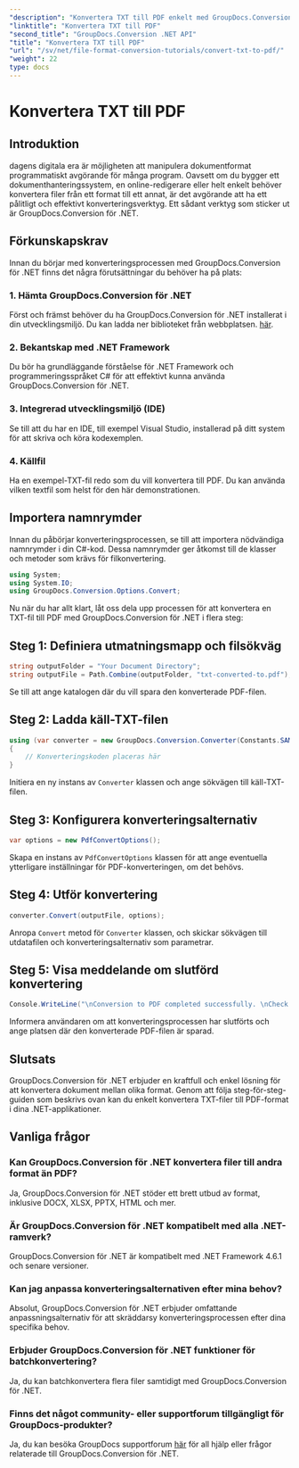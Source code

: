 ```yaml
---
"description": "Konvertera TXT till PDF enkelt med GroupDocs.Conversion för .NET. Följ vår steg-för-steg-guide för sömlös dokumentformatkonvertering."
"linktitle": "Konvertera TXT till PDF"
"second_title": "GroupDocs.Conversion .NET API"
"title": "Konvertera TXT till PDF"
"url": "/sv/net/file-format-conversion-tutorials/convert-txt-to-pdf/"
"weight": 22
type: docs
---
```

# Konvertera TXT till PDF

## Introduktion
dagens digitala era är möjligheten att manipulera dokumentformat programmatiskt avgörande för många program. Oavsett om du bygger ett dokumenthanteringssystem, en online-redigerare eller helt enkelt behöver konvertera filer från ett format till ett annat, är det avgörande att ha ett pålitligt och effektivt konverteringsverktyg. Ett sådant verktyg som sticker ut är GroupDocs.Conversion för .NET.
## Förkunskapskrav
Innan du börjar med konverteringsprocessen med GroupDocs.Conversion för .NET finns det några förutsättningar du behöver ha på plats:
### 1. Hämta GroupDocs.Conversion för .NET
Först och främst behöver du ha GroupDocs.Conversion för .NET installerat i din utvecklingsmiljö. Du kan ladda ner biblioteket från webbplatsen. [här](https://releases.groupdocs.com/conversion/net/).
### 2. Bekantskap med .NET Framework
Du bör ha grundläggande förståelse för .NET Framework och programmeringsspråket C# för att effektivt kunna använda GroupDocs.Conversion för .NET.
### 3. Integrerad utvecklingsmiljö (IDE)
Se till att du har en IDE, till exempel Visual Studio, installerad på ditt system för att skriva och köra kodexemplen.
### 4. Källfil
Ha en exempel-TXT-fil redo som du vill konvertera till PDF. Du kan använda vilken textfil som helst för den här demonstrationen.

## Importera namnrymder
Innan du påbörjar konverteringsprocessen, se till att importera nödvändiga namnrymder i din C#-kod. Dessa namnrymder ger åtkomst till de klasser och metoder som krävs för filkonvertering.

```csharp
using System;
using System.IO;
using GroupDocs.Conversion.Options.Convert;
```
Nu när du har allt klart, låt oss dela upp processen för att konvertera en TXT-fil till PDF med GroupDocs.Conversion för .NET i flera steg:
## Steg 1: Definiera utmatningsmapp och filsökväg
```csharp
string outputFolder = "Your Document Directory";
string outputFile = Path.Combine(outputFolder, "txt-converted-to.pdf");
```
Se till att ange katalogen där du vill spara den konverterade PDF-filen.
## Steg 2: Ladda käll-TXT-filen
```csharp
using (var converter = new GroupDocs.Conversion.Converter(Constants.SAMPLE_TXT))
{
    // Konverteringskoden placeras här
}
```
Initiera en ny instans av `Converter` klassen och ange sökvägen till käll-TXT-filen.
## Steg 3: Konfigurera konverteringsalternativ
```csharp
var options = new PdfConvertOptions();
```
Skapa en instans av `PdfConvertOptions` klassen för att ange eventuella ytterligare inställningar för PDF-konverteringen, om det behövs.
## Steg 4: Utför konvertering
```csharp
converter.Convert(outputFile, options);
```
Anropa `Convert` metod för `Converter` klassen, och skickar sökvägen till utdatafilen och konverteringsalternativ som parametrar.
## Steg 5: Visa meddelande om slutförd konvertering
```csharp
Console.WriteLine("\nConversion to PDF completed successfully. \nCheck output in {0}", outputFolder);
```
Informera användaren om att konverteringsprocessen har slutförts och ange platsen där den konverterade PDF-filen är sparad.

## Slutsats
GroupDocs.Conversion för .NET erbjuder en kraftfull och enkel lösning för att konvertera dokument mellan olika format. Genom att följa steg-för-steg-guiden som beskrivs ovan kan du enkelt konvertera TXT-filer till PDF-format i dina .NET-applikationer.
## Vanliga frågor
### Kan GroupDocs.Conversion för .NET konvertera filer till andra format än PDF?
Ja, GroupDocs.Conversion för .NET stöder ett brett utbud av format, inklusive DOCX, XLSX, PPTX, HTML och mer.
### Är GroupDocs.Conversion för .NET kompatibelt med alla .NET-ramverk?
GroupDocs.Conversion för .NET är kompatibelt med .NET Framework 4.6.1 och senare versioner.
### Kan jag anpassa konverteringsalternativen efter mina behov?
Absolut, GroupDocs.Conversion för .NET erbjuder omfattande anpassningsalternativ för att skräddarsy konverteringsprocessen efter dina specifika behov.
### Erbjuder GroupDocs.Conversion för .NET funktioner för batchkonvertering?
Ja, du kan batchkonvertera flera filer samtidigt med GroupDocs.Conversion för .NET.
### Finns det något community- eller supportforum tillgängligt för GroupDocs-produkter?
Ja, du kan besöka GroupDocs supportforum [här](https://forum.groupdocs.com/c/conversion/11) för all hjälp eller frågor relaterade till GroupDocs.Conversion för .NET.